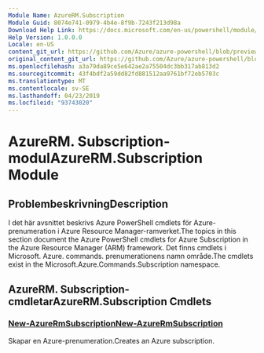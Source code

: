 ```yaml
---
Module Name: AzureRM.Subscription
Module Guid: 8074e741-0979-4b4e-8f9b-7243f213d98a
Download Help Link: https://docs.microsoft.com/en-us/powershell/module/azurerm.subscription
Help Version: 1.0.0.0
Locale: en-US
content_git_url: https://github.com/Azure/azure-powershell/blob/preview/src/ResourceManager/Subscription/Commands.Subscription/help/AzureRM.Subscription.md
original_content_git_url: https://github.com/Azure/azure-powershell/blob/preview/src/ResourceManager/Subscription/Commands.Subscription/help/AzureRM.Subscription.md
ms.openlocfilehash: a3a79da89ce5e642ae2a75504dc3bb317ab813d2
ms.sourcegitcommit: 43f4bdf2a59dd82fd881512aa9761bf72eb5703c
ms.translationtype: MT
ms.contentlocale: sv-SE
ms.lasthandoff: 04/23/2019
ms.locfileid: "93743020"
---
```

# <span data-ttu-id="26575-101">AzureRM. Subscription-modul</span><span class="sxs-lookup"><span data-stu-id="26575-101">AzureRM.Subscription Module</span></span>
## <span data-ttu-id="26575-102">Problembeskrivning</span><span class="sxs-lookup"><span data-stu-id="26575-102">Description</span></span>
<span data-ttu-id="26575-103">I det här avsnittet beskrivs Azure PowerShell cmdlets för Azure-prenumeration i Azure Resource Manager-ramverket.</span><span class="sxs-lookup"><span data-stu-id="26575-103">The topics in this section document the Azure PowerShell cmdlets for Azure Subscription in the Azure Resource Manager (ARM) framework.</span></span> <span data-ttu-id="26575-104">Det finns cmdlets i Microsoft. Azure. commands. prenumerationens namn område.</span><span class="sxs-lookup"><span data-stu-id="26575-104">The cmdlets exist in the Microsoft.Azure.Commands.Subscription namespace.</span></span>

## <span data-ttu-id="26575-105">AzureRM. Subscription-cmdletar</span><span class="sxs-lookup"><span data-stu-id="26575-105">AzureRM.Subscription Cmdlets</span></span>
### [<span data-ttu-id="26575-106">New-AzureRmSubscription</span><span class="sxs-lookup"><span data-stu-id="26575-106">New-AzureRmSubscription</span></span>](New-AzureRmSubscription.md)
<span data-ttu-id="26575-107">Skapar en Azure-prenumeration.</span><span class="sxs-lookup"><span data-stu-id="26575-107">Creates an Azure subscription.</span></span>

